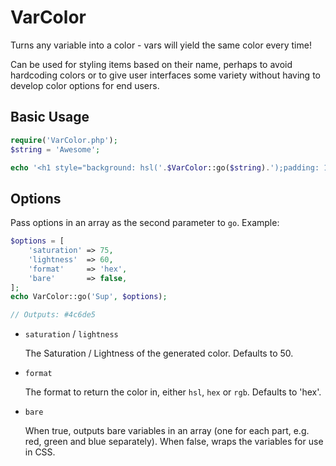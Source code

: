 # VarColor

Turns any variable into a color - vars will yield the same color every time!

Can be used for styling items based on their name, perhaps to avoid hardcoding colors or to give user interfaces some variety without having to develop color options for end users.

## Basic Usage

```php
require('VarColor.php');
$string = 'Awesome';

echo '<h1 style="background: hsl('.$VarColor::go($string).');padding: 1em;">'.$string.'</h1>';
```

## Options

Pass options in an array as the second parameter to `go`. Example:

```php
$options = [
    'saturation' => 75,
    'lightness'  => 60,
    'format'     => 'hex',
    'bare'       => false,
];
echo VarColor::go('Sup', $options);

// Outputs: #4c6de5
```

- `saturation` / `lightness`

    The Saturation / Lightness of the generated color. Defaults to 50.

- `format`

    The format to return the color in, either `hsl`, `hex` or `rgb`. Defaults to 'hex'.

- `bare`

    When true, outputs bare variables in an array (one for each part, e.g. red, green and blue separately). When false, wraps the variables for use in CSS.